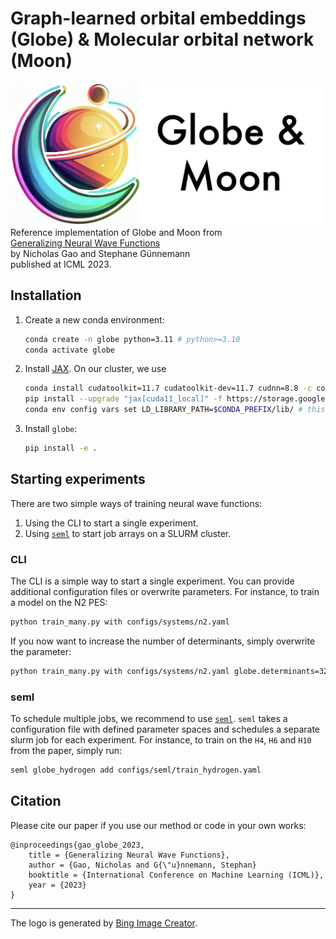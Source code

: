 # Graph-learned orbital embeddings (Globe) & Molecular orbital network (Moon)
![logo](logo.png)
Reference implementation of Globe and Moon from<br>
[Generalizing Neural Wave Functions](https://arxiv.org/abs/2302.04168)<br>
by Nicholas Gao and Stephane Günnemann<br>
published at ICML 2023.

## Installation
1. Create a new conda environment:
    ```bash
    conda create -n globe python=3.11 # python>=3.10
    conda activate globe
    ```
2. Install [JAX](https://github.com/google/jax). On our cluster, we use
    ```bash
    conda install cudatoolkit=11.7 cudatoolkit-dev=11.7 cudnn=8.8 -c conda-forge
    pip install --upgrade "jax[cuda11_local]" -f https://storage.googleapis.com/jax-releases/jax_cuda_releases.html
    conda env config vars set LD_LIBRARY_PATH=$CONDA_PREFIX/lib/ # this requires reactivating the conda env
    ```
3. Install `globe`:
    ```bash
    pip install -e .
    ```

## Starting experiments
There are two simple ways of training neural wave functions:
1) Using the CLI to start a single experiment.
2) Using [`seml`](https://github.com/TUM-DAML/seml) to start job arrays on a SLURM cluster.

### CLI
The CLI is a simple way to start a single experiment. You can provide additional configuration files or overwrite parameters.
For instance, to train a model on the N2 PES:
```bash
python train_many.py with configs/systems/n2.yaml
```
If you now want to increase the number of determinants, simply overwrite the parameter:
```bash
python train_many.py with configs/systems/n2.yaml globe.determinants=32
```

### seml
To schedule multiple jobs, we recommend to use [`seml`](https://github.com/TUM-DAML/seml). `seml` takes a configuration file with defined parameter spaces and schedules a separate slurm job for each experiment. For instance, to train on the `H4`, `H6` and `H10` from the paper, simply run:
```bash
seml globe_hydrogen add configs/seml/train_hydrogen.yaml
```


## Citation
Please cite our paper if you use our method or code in your own works:
```
@inproceedings{gao_globe_2023,
    title = {Generalizing Neural Wave Functions},
    author = {Gao, Nicholas and G{\"u}nnemann, Stephan}
    booktitle = {International Conference on Machine Learning (ICML)},
    year = {2023}
}
```

---
The logo is generated by [Bing Image Creator](https://www.bing.com/create).
